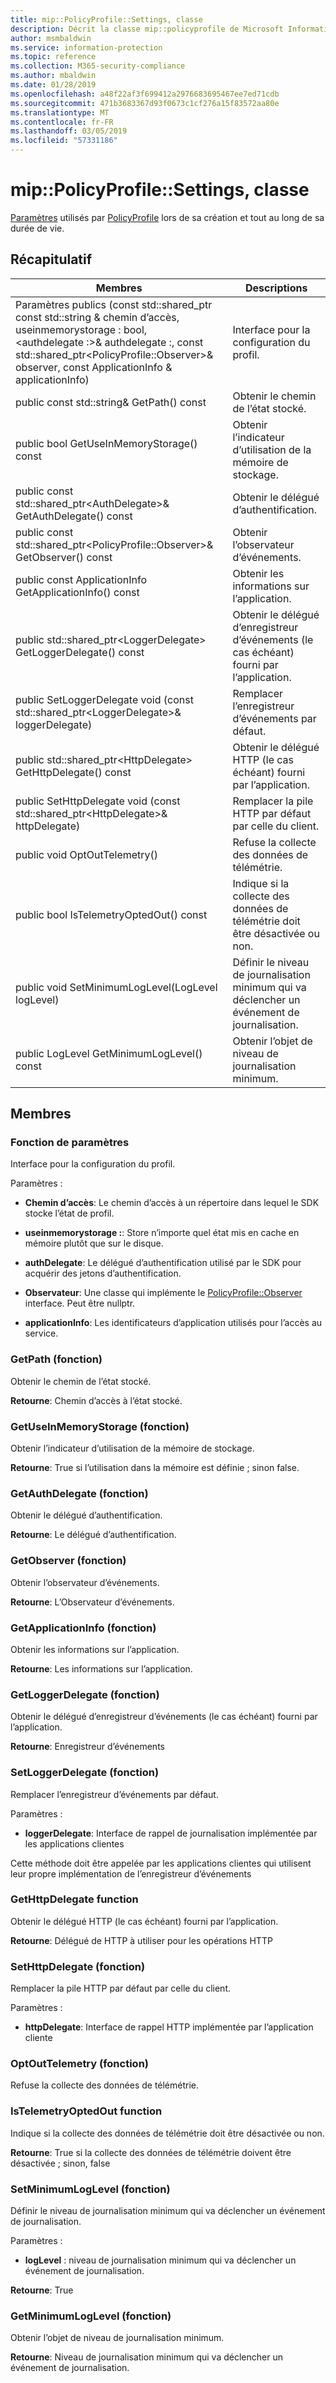 ```yaml
---
title: mip::PolicyProfile::Settings, classe
description: Décrit la classe mip::policyprofile de Microsoft Information Protection (MIP) SDK.
author: msmbaldwin
ms.service: information-protection
ms.topic: reference
ms.collection: M365-security-compliance
ms.author: mbaldwin
ms.date: 01/28/2019
ms.openlocfilehash: a48f22af3f699412a2976683695467ee7ed71cdb
ms.sourcegitcommit: 471b3683367d93f0673c1cf276a15f83572aa80e
ms.translationtype: MT
ms.contentlocale: fr-FR
ms.lasthandoff: 03/05/2019
ms.locfileid: "57331186"
---
```

# <a name="class-mippolicyprofilesettings"></a>mip::PolicyProfile::Settings, classe 
[Paramètres](class_mip_policyprofile_settings.md) utilisés par [PolicyProfile](class_mip_policyprofile.md) lors de sa création et tout au long de sa durée de vie.
  
## <a name="summary"></a>Récapitulatif
 Membres                        | Descriptions                                
--------------------------------|---------------------------------------------
Paramètres publics (const std::shared_ptr const std::string & chemin d’accès, useinmemorystorage : bool,\<authdelegate :\>& authdelegate :, const std::shared_ptr\<PolicyProfile::Observer\>& observer, const ApplicationInfo & applicationInfo)  |  Interface pour la configuration du profil.
public const std::string& GetPath() const  |  Obtenir le chemin de l’état stocké.
public bool GetUseInMemoryStorage() const  |  Obtenir l’indicateur d’utilisation de la mémoire de stockage.
public const std::shared_ptr\<AuthDelegate\>& GetAuthDelegate() const  |  Obtenir le délégué d’authentification.
public const std::shared_ptr\<PolicyProfile::Observer\>& GetObserver() const  |  Obtenir l’observateur d’événements.
public const ApplicationInfo GetApplicationInfo() const  |  Obtenir les informations sur l’application.
public std::shared_ptr\<LoggerDelegate\> GetLoggerDelegate() const  |  Obtenir le délégué d’enregistreur d’événements (le cas échéant) fourni par l’application.
public SetLoggerDelegate void (const std::shared_ptr\<LoggerDelegate\>& loggerDelegate)  |  Remplacer l’enregistreur d’événements par défaut.
public std::shared_ptr\<HttpDelegate\> GetHttpDelegate() const  |  Obtenir le délégué HTTP (le cas échéant) fourni par l’application.
public SetHttpDelegate void (const std::shared_ptr\<HttpDelegate\>& httpDelegate)  |  Remplacer la pile HTTP par défaut par celle du client.
public void OptOutTelemetry()  |  Refuse la collecte des données de télémétrie.
public bool IsTelemetryOptedOut() const  |  Indique si la collecte des données de télémétrie doit être désactivée ou non.
public void SetMinimumLogLevel(LogLevel logLevel)  |  Définir le niveau de journalisation minimum qui va déclencher un événement de journalisation.
public LogLevel GetMinimumLogLevel() const  |  Obtenir l’objet de niveau de journalisation minimum.
  
## <a name="members"></a>Membres
  
### <a name="settings-function"></a>Fonction de paramètres
Interface pour la configuration du profil.

Paramètres :  
* **Chemin d’accès**: Le chemin d’accès à un répertoire dans lequel le SDK stocke l’état de profil. 


* **useinmemorystorage :**: Store n’importe quel état mis en cache en mémoire plutôt que sur le disque. 


* **authDelegate**: Le délégué d’authentification utilisé par le SDK pour acquérir des jetons d’authentification. 


* **Observateur**: Une classe qui implémente le [PolicyProfile::Observer](class_mip_policyprofile_observer.md) interface. Peut être nullptr. 


* **applicationInfo**: Les identificateurs d’application utilisés pour l’accès au service.


  
### <a name="getpath-function"></a>GetPath (fonction)
Obtenir le chemin de l’état stocké.

  
**Retourne**: Chemin d’accès à l’état stocké.
  
### <a name="getuseinmemorystorage-function"></a>GetUseInMemoryStorage (fonction)
Obtenir l’indicateur d’utilisation de la mémoire de stockage.

  
**Retourne**: True si l’utilisation dans la mémoire est définie ; sinon false.
  
### <a name="getauthdelegate-function"></a>GetAuthDelegate (fonction)
Obtenir le délégué d’authentification.

  
**Retourne**: Le délégué d’authentification.
  
### <a name="getobserver-function"></a>GetObserver (fonction)
Obtenir l’observateur d’événements.

  
**Retourne**: L’Observateur d’événements.
  
### <a name="getapplicationinfo-function"></a>GetApplicationInfo (fonction)
Obtenir les informations sur l’application.

  
**Retourne**: Les informations sur l’application.
  
### <a name="getloggerdelegate-function"></a>GetLoggerDelegate (fonction)
Obtenir le délégué d’enregistreur d’événements (le cas échéant) fourni par l’application.

  
**Retourne**: Enregistreur d’événements
  
### <a name="setloggerdelegate-function"></a>SetLoggerDelegate (fonction)
Remplacer l’enregistreur d’événements par défaut.

Paramètres :  
* **loggerDelegate**: Interface de rappel de journalisation implémentée par les applications clientes


Cette méthode doit être appelée par les applications clientes qui utilisent leur propre implémentation de l’enregistreur d’événements
  
### <a name="gethttpdelegate-function"></a>GetHttpDelegate function
Obtenir le délégué HTTP (le cas échéant) fourni par l’application.

  
**Retourne**: Délégué de HTTP à utiliser pour les opérations HTTP
  
### <a name="sethttpdelegate-function"></a>SetHttpDelegate (fonction)
Remplacer la pile HTTP par défaut par celle du client.

Paramètres :  
* **httpDelegate**: Interface de rappel HTTP implémentée par l’application cliente


  
### <a name="optouttelemetry-function"></a>OptOutTelemetry (fonction)
Refuse la collecte des données de télémétrie.
  
### <a name="istelemetryoptedout-function"></a>IsTelemetryOptedOut function
Indique si la collecte des données de télémétrie doit être désactivée ou non.

  
**Retourne**: True si la collecte des données de télémétrie doivent être désactivée ; sinon, false
  
### <a name="setminimumloglevel-function"></a>SetMinimumLogLevel (fonction)
Définir le niveau de journalisation minimum qui va déclencher un événement de journalisation.

Paramètres :  
* **logLevel** : niveau de journalisation minimum qui va déclencher un événement de journalisation. 



  
**Retourne**: True
  
### <a name="getminimumloglevel-function"></a>GetMinimumLogLevel (fonction)
Obtenir l’objet de niveau de journalisation minimum.

  
**Retourne**: Niveau de journalisation minimum qui va déclencher un événement de journalisation.
